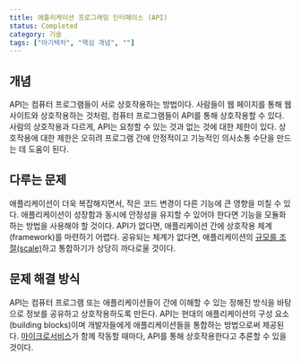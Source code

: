 ```yaml
---
title: 애플리케이션 프로그래밍 인터페이스 (API)
status: Completed
category: 기술
tags: ["아기텍처", "핵심 개념", ""]
---
```


## 개념

API는 컴퓨터 프로그램들이 서로 상호작용하는 방법이다.
사람들이 웹 페이지를 통해 웹 사이트와 상호작용하는 것처럼, 컴퓨터 프로그램들이 API를 통해 상호작용할 수 있다.
사람의 상호작용과 다르게, API는 요청할 수 있는 것과 없는 것에 대한 제한이 있다.
상호작용에 대한 제한은 오히려 프로그램 간에 안정적이고 기능적인 의사소통 수단을 만드는 데 도움이 된다.

## 다루는 문제

애플리케이션이 더욱 복잡해지면서, 작은 코드 변경이 다른 기능에 큰 영향을 미칠 수 있다.
애플리케이션이 성장함과 동시에 안정성을 유지할 수 있어야 한다면 기능을 모듈화하는 방법을 사용해야 할 것이다.
API가 없다면, 애플리케이션 간에 상호작용 체계(framework)를 마련하기 어렵다.
공유되는 체계가 없다면, 애플리케이션의 [규모를 조절(scale)](/ko/scalability/)하고 통합하기가 상당히 까다로울 것이다.

## 문제 해결 방식

API는 컴퓨터 프로그램 또는 애플리케이션들이 간에 이해할 수 있는 정해진 방식을 바탕으로 정보를 공유하고 상호작용하도록 만든다.
API는 현대의 애플리케이션의 구성 요소(building blocks)이며 개발자들에게 애플리케이션들을 통합하는 방법으로써 제공된다.
[마이크로서비스](/ko/microservices/)가 함께 작동할 때마다, API를 통해 상호작용한다고 추론할 수 있을 것이다.
